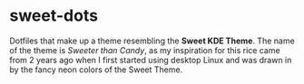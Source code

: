 # sweet-dots
Dotfiles that make up a theme resembling the **Sweet KDE Theme**. The name of the theme is *Sweeter than 
Candy*, as my inspiration for this rice came from 2 years ago when I first started using desktop Linux and 
was drawn in by the fancy neon colors of the Sweet Theme.
